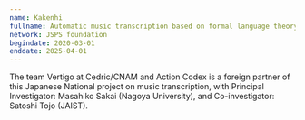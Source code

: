 ```yaml
---
name: Kakenhi
fullname: Automatic music transcription based on formal language theory
network: JSPS foundation
begindate: 2020-03-01 
enddate: 2025-04-01
---
```


The team Vertigo at Cedric/CNAM and Action Codex is a foreign partner of this Japanese National project on music transcription, with Principal Investigator: Masahiko Sakai (Nagoya University), and Co-investigator: Satoshi Tojo (JAIST).
